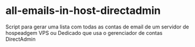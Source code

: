 # all-emails-in-host-directadmin
Script para gerar uma lista com todas as contas de email de um servidor de hospeadgem VPS ou Dedicado que usa o gerenciador de contas DirectAdmin

